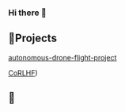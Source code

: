 ### Hi there 👋
<h2>📘Projects</h2>

[autonomous-drone-flight-project](https://github.com/eunjuyummy/autonomous-drone-flight-project)

[CoRLHF](https://github.com/eunjuyummy/AI_Project_CoRLHF))



<h2>📘</h2>


<!--
**eunjuyummy/eunjuyummy** is a ✨ _special_ ✨ repository because its `README.md` (this file) appears on your GitHub profile.

Here are some ideas to get you started:

- 🔭 I’m currently working on ...
- 🌱 I’m currently learning ...
- 👯 I’m looking to collaborate on ...
- 🤔 I’m looking for help with ...
- 💬 Ask me about ...
- 📫 How to reach me: ...
- 😄 Pronouns: ...
- ⚡ Fun fact: ...
-->
